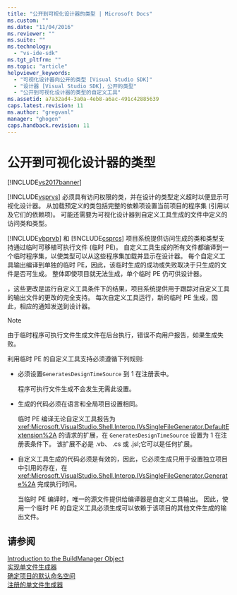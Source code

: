 ```yaml
---
title: "公开到可视化设计器的类型 | Microsoft Docs"
ms.custom: ""
ms.date: "11/04/2016"
ms.reviewer: ""
ms.suite: ""
ms.technology: 
  - "vs-ide-sdk"
ms.tgt_pltfrm: ""
ms.topic: "article"
helpviewer_keywords: 
  - "可视化设计器向公开的类型 [Visual Studio SDK]"
  - "设计器 [Visual Studio SDK]，公开的类型"
  - "公开到可视化设计器的类型的自定义工具"
ms.assetid: a7a32ad4-3a0a-4eb8-a6ac-491c42885639
caps.latest.revision: 11
ms.author: "gregvanl"
manager: "ghogen"
caps.handback.revision: 11
---
```

# 公开到可视化设计器的类型
[!INCLUDE[vs2017banner](../../code-quality/includes/vs2017banner.md)]

[!INCLUDE[vsprvs](../../code-quality/includes/vsprvs_md.md)] 必须具有访问权限的类，并在设计的类型定义超时以便显示可视化设计器。  从加载预定义的类包括完整的依赖项设置当前项目的程序集 \(引用以及它们的依赖项\)。  可能还需要为可视化设计器到自定义工具生成的文件中定义的访问类和类型。  
  
 [!INCLUDE[vbprvb](../../code-quality/includes/vbprvb_md.md)] 和 [!INCLUDE[csprcs](../../data-tools/includes/csprcs_md.md)] 项目系统提供访问生成的类和类型支持通过临时可移植可执行文件 \(临时 PE\)。  自定义工具生成的所有文件都编译到一个临时程序集，以使类型可以从这些程序集加载并显示在设计器。  每个自定义工具输出编译到单独的临时 PE，因此，该临时生成的成功或失败取决于只生成的文件是否可生成。  整体即使项目就无法生成，单个临时 PE 仍可供设计器。  
  
 ，这些更改是运行自定义工具条件下的结果，项目系统提供用于跟踪对自定义工具的输出文件的更改的完全支持。  每次自定义工具运行，新的临时 PE 生成，因此，相应的通知发送到设计器。  
  
> [!NOTE]
>  由于临时程序可执行文件生成文件在后台执行，错误不向用户报告，如果生成失败。  
  
 利用临时 PE 的自定义工具支持必须遵循下列规则:  
  
-   必须设置`GeneratesDesignTimeSource` 到 1 在注册表中。  
  
     程序可执行文件生成不会发生无需此设置。  
  
-   生成的代码必须在语言和全局项目设置相同。  
  
     临时 PE 编译无论自定义工具报告为 <xref:Microsoft.VisualStudio.Shell.Interop.IVsSingleFileGenerator.DefaultExtension%2A> 的请求的扩展，在 `GeneratesDesignTimeSource` 设置为 1 在注册表条件下。  该扩展不必是 .vb、 .cs 或 .jsl;它可以是任何扩展。  
  
-   自定义工具生成的代码必须是有效的，因此，它必须生成只用于设置独立项目中引用的存在，在 <xref:Microsoft.VisualStudio.Shell.Interop.IVsSingleFileGenerator.Generate%2A> 完成执行时间。  
  
     当临时 PE 编译时，唯一的源文件提供给编译器是自定义工具输出。  因此，使用一个临时 PE 的自定义工具必须生成可以依赖于该项目的其他文件生成的输出文件。  
  
## 请参阅  
 [Introduction to the BuildManager Object](http://msdn.microsoft.com/zh-cn/50080ec2-c1c9-412c-98ef-18d7f895e7fa)   
 [实现单文件生成器](../../extensibility/internals/implementing-single-file-generators.md)   
 [确定项目的默认命名空间](../../misc/determining-the-default-namespace-of-a-project.md)   
 [注册的单文件生成器](../../extensibility/internals/registering-single-file-generators.md)